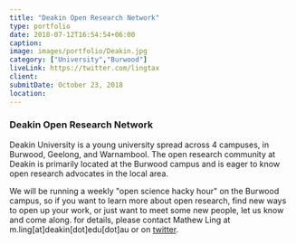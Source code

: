 ```yaml
---
title: "Deakin Open Research Network"
type: portfolio
date: 2018-07-12T16:54:54+06:00
caption:
image: images/portfolio/Deakin.jpg
category: ["University","Burwood"]
liveLink: https://twitter.com/lingtax
client: 
submitDate: October 23, 2018
location: 
---
```

### Deakin Open Research Network

Deakin University is a young university spread across 4 campuses, in Burwood, Geelong, and Warnambool. The open research community at Deakin is primarily located at the Burwood campus and is eager to know open research advocates in the local area. 

We will be running a weekly "open science hacky hour" on the Burwood campus, so if you want to learn more about open research, find new ways to open up your work, or just want to meet some new people, let us know and come along. for details, please contact Mathew Ling at m.ling[at]deakin[dot]edu[dot]au or on [twitter](https://twitter.com/lingtax). 

